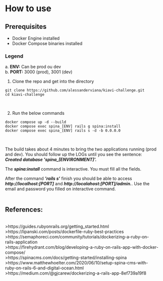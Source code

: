 # How to use

## Prerequisites
* Docker Engine installed <br/>
* Docker Compose binaries installed <br/>

### Legend
a. **ENV:** Can be prod ou dev <br/>
b. **PORT:** 3000 (prod), 3001 (dev) <br/>

1. Clone the repo and get into the directory
```shell
git clone https://github.com/alessanderviana/kiavi-challenge.git
cd kiavi-challenge
```
 <br/>

2. Run the below commands <br/>
```shell
docker compose up -d --build
docker compose exec spina_[ENV] rails g spina:install
docker compose exec spina_[ENV] rails s -d -b 0.0.0.0
```
 <br/>

The build takes about 4 minutes to bring the two applications running (prod and dev). You should follow up the LOGs until you see the sentence: ***Created database 'spina_[ENVIRONMENT]'.***

The ***spina:install*** command is interactive. You must fill all the fields.

After the command ***'rails s'*** finish you should be able to access ***http://localhost:[PORT]*** and ***http://localahost:[PORT]/admin.***. Use the email and password you filled on interactive command.  <br/>  <br/>

References:
-----------
  <br/>
>https://guides.rubyonrails.org/getting_started.html  <br/>
>https://lipanski.com/posts/dockerfile-ruby-best-practices  <br/>
>https://semaphoreci.com/community/tutorials/dockerizing-a-ruby-on-rails-application  <br/>
>https://firehydrant.com/blog/developing-a-ruby-on-rails-app-with-docker-compose/  <br/>
>https://spinacms.com/docs/getting-started/installing-spina  <br/>
>https://www.matthewhoelter.com/2020/06/10/setup-spina-cms-with-ruby-on-rails-6-and-digital-ocean.html  <br/>
>https://medium.com/@gjcarew/dockerizing-a-rails-app-8ef739a19f8  <br/>
